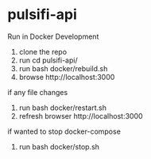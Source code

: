 # pulsifi-api

Run in Docker Development
1. clone the repo
2. run cd pulsifi-api/
3. run bash docker/rebuild.sh
4. browse http://localhost:3000

if any file changes 

1. run bash docker/restart.sh
2. refresh browser http://localhost:3000

if wanted to stop docker-compose

1. run bash docker/stop.sh
